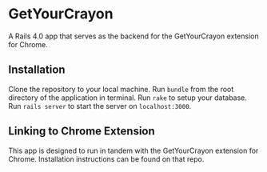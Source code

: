 # GetYourCrayon

A Rails 4.0 app that serves as the backend for the GetYourCrayon extension for Chrome.

## Installation

Clone the repository to your local machine. Run `bundle` from the root directory of the application in terminal. Run `rake` to setup your database. Run `rails server` to start the server on `localhost:3000`.

## Linking to Chrome Extension

This app is designed to run in tandem with the GetYourCrayon extension for Chrome. Installation instructions can be found on that repo.
